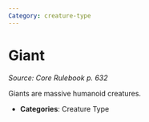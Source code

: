 ```yaml
---
Category: creature-type
---
```

# Giant  
*Source: Core Rulebook p. 632*  

Giants are massive humanoid creatures.

- **Categories**: Creature Type